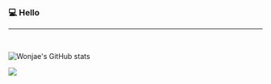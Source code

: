 ### 💻 Hello
---

<br>


![Wonjae's GitHub stats](https://github-readme-stats.vercel.app/api?username=onejaejae&show_icons=true&theme=radical)



<!--
**onejaejae/onejaejae** is a ✨ _special_ ✨ repository because its `README.md` (this file) appears on your GitHub profile.

Here are some ideas to get you started:

- 🔭 I’m currently working on ...

- 👯 I’m looking to collaborate on ...
- 🤔 I’m looking for help with ...
- 💬 Ask me about ...
- 📫 How to reach me: ...
- 😄 Pronouns: ...
- ⚡ Fun fact: ...
-->

<a href="https://debonair-serpent-2c0.notion.site/c6547546d7aa4964a1fa42a414f7bc69" target='_blank'>
  <img src="https://img.shields.io/badge/Notion-000000?style=for-the-badge&logo=Notion&logoColor=white">
</a>
